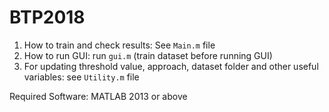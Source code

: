 # BTP2018
1. How to train and check results: See `Main.m` file
2. How to run GUI: run `gui.m` (train dataset before running GUI)
3. For updating threshold value, approach, dataset folder and other useful variables: see `Utility.m` file

Required Software: MATLAB 2013 or above
